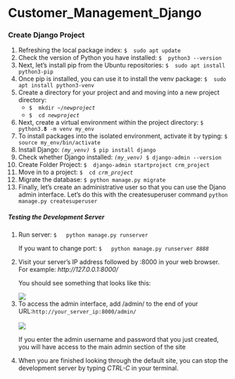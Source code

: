 # Customer_Management_Django

<h3>Create Django Project</h3>
  <ol>
    <li>Refreshing the local package index: <code>$  sudo apt update</code></li> 
    <li>Check the version of Python you have installed: <code>$  python3 --version</code></li>
    <li>Next, let’s install pip from the Ubuntu repositories: <code>$  sudo apt install python3-pip</code></li>
    <li>Once pip is installed, you can use it to install the venv package: <code>$  sudo apt install python3-venv</code></li>
    <li>Create a directory for your project and and moving into a new project directory:
      <ul>
        <li><code>$  mkdir ~/<i>newproject</i></code></li>
        <li><code>$  cd <i>newproject</i></code></li>  
      </ul>
    </li>
    <li>Next, create a virtual environment within the project directory: <code>$  python3.<strong>8</strong> -m venv my_env</code></li>
    <li>To install packages into the isolated environment, activate it by typing: <code>$  source my_env/bin/activate</code></li>
    <li>Install Django: <code><i>(my_venv)</i> $ pip install django</code></li>
    <li>Check whether Django installed: <code><i>(my_venv)</i> $ django-admin --version</code></li>
    <li>Create Folder Project: <code>$  django-admin startproject crm_project</code></li>
    <li>Move in to a project: <code>$  cd <i>crm_project</i></code></li>
    <li>Migrate the database: <code>$ python manage.py migrate</code></li>
    <li>Finally, let’s create an administrative user so that you can use the Djano admin interface. Let’s do this with the createsuperuser command
      <code>python manage.py createsuperuser</code>
    </li>
 </ol> 
 <h5>Testing the Development Server</h5>
 <ol>
    <li>Run server: <code>$   python manage.py runserver</code></li>
    <p> If you want to change port:  <code>$   python manage.py runserver <i>8888</i></code>
    <li>Visit your server’s IP address followed by :8000 in your web browser. For example: <i>http://127.0.0.1:8000/</i></li>
    <p>You should see something that looks like this:</p>
    <img src="https://user-images.githubusercontent.com/85974492/125220336-b9132480-e2f0-11eb-9074-364f85a7447b.png">
    <li>To access the admin interface, add /admin/ to the end of your URL:<code>http://your_server_ip:8000/admin/</code></li><br>
    <img src="https://assets.digitalocean.com/articles/eng_python/django/django-admin-login.png">
    <p>If you enter the admin username and password that you just created, you will have access to the main admin section of the site</p>
    <li>When you are finished looking through the default site, you can stop the development server by typing <i>CTRL-C</i> in your terminal.</li>
 </ol> 








